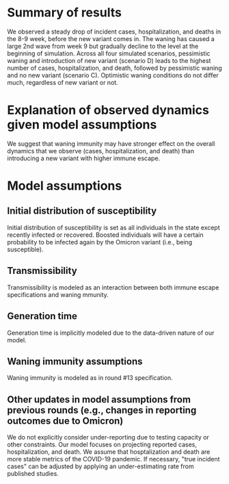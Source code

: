 # Summary of results
We observed a steady drop of incident cases, hospitalization, and deaths in the 8-9 week, before the new variant comes in. The waning has caused a large 2nd wave from week 9 but gradually decline to the level at the beginning of simulation.
Across all four simulated scenarios, pessimistic waning and introduction of new variant (scenario D) leads to the highest number of cases, hospitalization, and death, followed by pessimistic waning and no new variant (scenario C). Optimistic waning conditions do not differ much, regardless of new variant or not. 
# Explanation of observed dynamics given model assumptions
We suggest that waning immunity may have stronger effect on the overall dynamics that we observe (cases, hospitalization, and death) than introducing a new variant with higher immune escape. 
# Model assumptions
## Initial distribution of susceptibility
Initial distribution of susceptibility is set as all individuals in the state except recently infected or recovered. Boosted individuals will have a certain probability to be infected again by the Omicron variant (i.e., being susceptible).
## Transmissibility
Transmissibility is modeled as an interaction between both immune escape specifications and waning mmunity. 
## Generation time
Generation time is implicitly modeled due to the data-driven nature of our model.
## Waning immunity assumptions
Waning immunity is modeled as in round #13 specification.
## Other updates in model assumptions from previous rounds (e.g., changes in reporting outcomes due to Omicron)
We do not explicitly consider under-reporting due to testing capacity or other constraints. Our model focuses on projecting reported cases, hospitalization, and death. We assume that hosptalization and death are more stable metrics of the COVID-19 pandemic. If necessary, "true incident cases" can be adjusted by applying an under-estimating rate from published studies.
